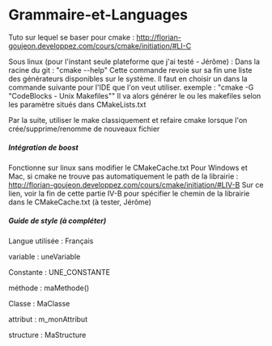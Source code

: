 # Grammaire-et-Languages

Tuto sur lequel se baser pour cmake : http://florian-goujeon.developpez.com/cours/cmake/initiation/#LI-C

Sous linux (pour l'instant seule plateforme que j'ai testé - Jérôme) :
Dans la racine du git : "cmake --help"
Cette commande revoie sur sa fin une liste des générateurs disponibles sur le système. Il faut en choisir un dans la commande suivante pour l'IDE que l'on veut utiliser.
exemple : "cmake -G "CodeBlocks - Unix Makefiles""
Il va alors générer le ou les makefiles selon les paramètre situés dans CMakeLists.txt

Par la suite, utiliser le make classiquement et refaire cmake lorsque l'on crée/supprime/renomme de nouveaux fichier

##### Intégration de boost #####
Fonctionne sur linux sans modifier le CMakeCache.txt
Pour Windows et Mac, si cmake ne trouve pas automatiquement le path de la librairie :
http://florian-goujeon.developpez.com/cours/cmake/initiation/#LIV-B
Sur ce lien, voir la fin de cette partie IV-B pour spécifier le chemin de la librairie dans le CMakeCache.txt (à tester, Jérôme)


##### Guide de style (à compléter) ####

Langue utilisée : Français

variable : uneVariable

Constante : UNE_CONSTANTE

méthode : maMethode()

Classe : MaClasse

attribut : m_monAttribut

structure : MaStructure 
